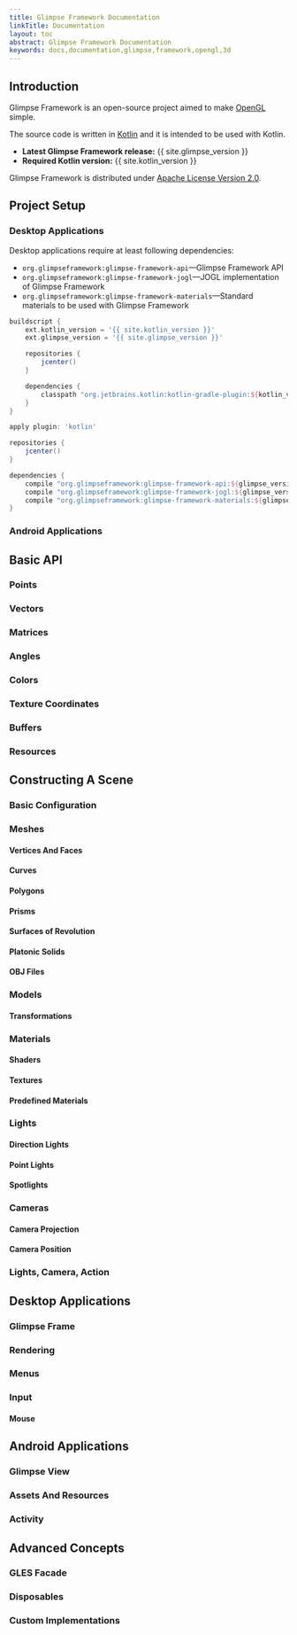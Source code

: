 ```yaml
---
title: Glimpse Framework Documentation
linkTitle: Documentation
layout: toc
abstract: Glimpse Framework Documentation
keywords: docs,documentation,glimpse,framework,opengl,3d
---
```


## Introduction

Glimpse Framework is an open-source project aimed to make [OpenGL](https://www.opengl.org/) simple.

The source code is written in [Kotlin](https://kotlinlang.org/) and it is intended to be used with Kotlin.

* **Latest Glimpse Framework release:** {{ site.glimpse_version }}
* **Required Kotlin version:** {{ site.kotlin_version }}

Glimpse Framework is distributed under [Apache License Version 2.0](http://www.apache.org/licenses/LICENSE-2.0).

## Project Setup

### Desktop Applications

Desktop applications require at least following dependencies:

* `org.glimpseframework:glimpse-framework-api`—Glimpse Framework API
* `org.glimpseframework:glimpse-framework-jogl`—JOGL implementation of Glimpse Framework
* `org.glimpseframework:glimpse-framework-materials`—Standard materials to be used with Glimpse Framework

```gradle
buildscript {
	ext.kotlin_version = '{{ site.kotlin_version }}'
	ext.glimpse_version = '{{ site.glimpse_version }}'

	repositories {
		jcenter()
	}

	dependencies {
		classpath "org.jetbrains.kotlin:kotlin-gradle-plugin:${kotlin_version}"
	}
}

apply plugin: 'kotlin'

repositories {
	jcenter()
}

dependencies {
	compile "org.glimpseframework:glimpse-framework-api:${glimpse_version}"
	compile "org.glimpseframework:glimpse-framework-jogl:${glimpse_version}"
	compile "org.glimpseframework:glimpse-framework-materials:${glimpse_version}"
}
```

### Android Applications

## Basic API

### Points

### Vectors

### Matrices

### Angles

### Colors

### Texture Coordinates

### Buffers

### Resources

## Constructing A Scene

### Basic Configuration

### Meshes

#### Vertices And Faces

#### Curves

#### Polygons

#### Prisms

#### Surfaces of Revolution

#### Platonic Solids

#### OBJ Files

### Models

#### Transformations

### Materials

#### Shaders

#### Textures

#### Predefined Materials

### Lights

#### Direction Lights

#### Point Lights

#### Spotlights

### Cameras

#### Camera Projection

#### Camera Position

### Lights, Camera, Action

## Desktop Applications

### Glimpse Frame

### Rendering

### Menus

### Input

#### Mouse

## Android Applications

### Glimpse View

### Assets And Resources

### Activity

## Advanced Concepts

### GLES Facade

### Disposables

### Custom Implementations
